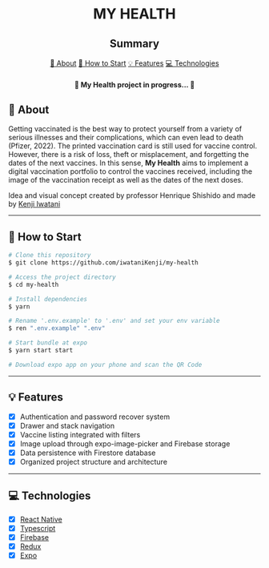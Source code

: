<h1 align="center">MY HEALTH</h1>

<h2 align="center">Summary</h2>

<p align="center">
    <a href="#about">📙 About</a>
    <!-- <a href="#preview">🖼️ Preview</a> -->
    <a href="#start">📖 How to Start</a>
    <a href="#features">💡 Features</a>
    <a href="#technologies">💻 Technologies</a>
</p>

<h4 align="center">
   🚧 My Health project in progress... 🚧
</h4>

<h2 id="about">📙 About</H2>

<p>Getting vaccinated is the best way to protect yourself from a variety of serious illnesses and their complications, which can even lead to death (Pfizer, 2022). The printed vaccination card is still used for vaccine control. However, there is a risk of loss, theft or misplacement, and forgetting the dates of the next vaccines.
In this sense, <strong>My Health</strong> aims to implement a digital vaccination portfolio to control the vaccines received, including the image of the vaccination receipt as well as the dates of the next doses.</p>
<p>Idea and visual concept created by professor Henrique Shishido and made by <a href="https://www.linkedin.com/in/kleverson-kenji-iwatani/">Kenji Iwatani</a></p>

<!-- ---

<H2 id="preview">🖼️ Preview</H2>

<section align="center">
    <img alt="project overview" src="./assets/preview.gif" width="300"/>
</section> -->

---

<H2 id="start">📖 How to Start</H2>

```bash
# Clone this repository
$ git clone https://github.com/iwataniKenji/my-health

# Access the project directory
$ cd my-health

# Install dependencies
$ yarn

# Rename '.env.example' to '.env' and set your env variable
$ ren ".env.example" ".env"

# Start bundle at expo
$ yarn start start

# Download expo app on your phone and scan the QR Code
```

---

<H2 id="features">💡 Features</H2>

- [x] Authentication and password recover system
- [x] Drawer and stack navigation
- [x] Vaccine listing integrated with filters
- [x] Image upload through expo-image-picker and Firebase storage
- [x] Data persistence with Firestore database
- [x] Organized project structure and architecture

---

<H2 id="technologies">💻 Technologies</H2>

- [x] <a href="https://reactnative.dev/">React Native</a>
- [x] <a href="https://www.typescriptlang.org/">Typescript</a>
- [x] <a href="https://firebase.google.com/">Firebase</a>
- [x] <a href="https://redux.js.org/">Redux</a>
- [x] <a href="https://expo.dev/">Expo</a>
